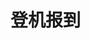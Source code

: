 # 登机报到
<frame ribbon="Day 16" src="//player.bilibili.com/player.html?aid=569061643&bvid=BV1fv4y157VC&cid=1070321435&p=16" scrolling="no" border="0" frameborder="no" framespacing="0" allowfullscreen="true"> </frame>
<br />
<dialog>
# I would like to [check in/v.] please.
## Could you give me your passport?
# Sure. Here it is.
## Where are you flying to today?
# London.
## How many pieces of [baggage/n.] would you like to check in?
# Two pieces.
## Please put the baggage on the [scale/n./19]. Here is your [boarding pass/n.].
# Thank you.
## The boarding time is 9:30 pm, Gate 31.
Please make sure your baggage passes the [security/n.] [check/n./2] down there before you leave.
# OK. Thank you.
## Have a nice flight.
</dialog>
